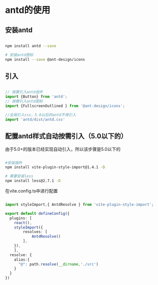 # antd的使用

## 安装antd

```bash

npm install antd --save

# 安装antd图标
npm install --save @ant-design/icons

```

## 引入

```typescript

// 按需引入antd组件
import {Button} from 'antd';
// 按需引入antd图标
import {FullscreenOutlined } from '@ant-design/icons';

//全局引入css，5.0以后的antd不用引入
import 'antd/dist/antd.css'

```

## 配置antd样式自动按需引入（5.0以下的）

由于5.0+的版本已经实现自动引入，所以该步骤是5.0以下的

```bash

#安装插件
npm install vite-plugin-style-import@1.4.1 -D

# 需要安装less
npm install less@2.7.1 -D

```

在vite.config.ts中进行配置

```typescript

import styleImport,{ AntdResolve } from 'vite-plugin-style-import';

export default defineConfig({
  plugins: [
    react(),
    styleImport({
        resolves: [
            AntdResolve()
        ],
    }),
    ],
  resolve: {
    alias:{
      "@": path.resolve(__dirname,'./src')
    }
  }
})

```
